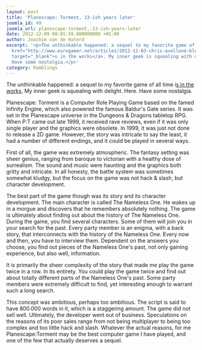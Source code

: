 ```yaml
---
layout: post
title: 'Planescape: Torment, 13-ish years later'
joomla_id: 49
joomla_url: planescape-torment,-13-ish-years-later
date: 2012-12-09 08:01:59.000000000 +01:00
author: Joachim van de Haterd
excerpt: '<p>The unthinkable happened: a sequel to my favorite game of all time i<a
  href="http://www.eurogamer.net/articles/2012-12-03-chris-avellone-blesses-inxiles-planescape-torment-successor"
  target="_blank">s in the works</a>. My inner geek is squealing with delight. Here.
  Have some nostalgia.</p>'
category: Ramblings
---
```

<p>The unthinkable happened: a sequel to my favorite game of all time i<a href="http://www.eurogamer.net/articles/2012-12-03-chris-avellone-blesses-inxiles-planescape-torment-successor" target="_blank">s in the works</a>. My inner geek is squealing with delight. Here. Have some nostalgia.</p>

<p>Planescape: Torment is a Computer Role Playing Game based on the famed Infinity Engine, which also powered the famous Baldur's Gate series. It was set in the Planescape universe in the Dungeons &amp; Dragons tabletop RPG. When P:T came out late 1999, it received rave reviews, even if it was only single player and the graphics were obsolete. In 1999, it was just not done to release a 2D game. However, the story was intricate to say the least, it had a number of different endings, and it could be played in several ways.</p>
<p>First of all, the game was extremely atmospheric. The fantasy setting was sheer genius, ranging from baroque to victorian with a healthy dose of surrealism. The sound and music were haunting and the graphics both gritty and intricate. In all honesty, the battle system was sometimes somewhat kludgy, but the focus on the game was not hack &amp; slash, but character development.</p>
<p>The best part of the game though was its story and its character development. The main character is called The Nameless One. He wakes up in a morgue and discovers that he remembers absolutely nothing. The game is ultimately about finding out about the history of The Nameless One. During the game, you find several characters. Some of them will join you in your search for the past. Every party member is an enigma, with a back story, that interconnects with the history of the Nameless One. Every now and then, you have to interview them. Dependent on the answers you choose, you find out pieces of the Nameless One's past, not only gaining experience, but also well, information.&nbsp;</p>
<p>It is primarily the sheer complexity of the story that made me play the game twice in a row. In its entirety. You could play the game twice and find out about totally different parts of the Nameless One's past. Some party members were extremely difficult to find, yet interesting enough to warrant such a long search.&nbsp;</p>
<p>This concept was ambitious, perhaps too ambitious. The script is said to have 800.000 words in it, which is a staggering amount. The game did not sell well. Ultimately, the developer went out of business. Speculations on the reasons of its poor sales range from not being multiplayer to being too complex and too little hack and slash. Whatever the actual reasons, for me Planescape:Torment may be the best computer game I have played, and one of the few that actually deserves a sequel.&nbsp;</p>
